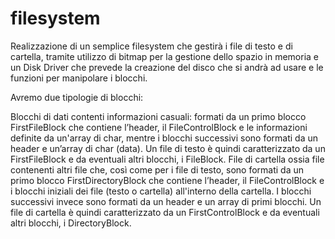 # filesystem

Realizzazione di un semplice filesystem che gestirà i file di testo e di cartella, tramite utilizzo di bitmap per la gestione dello spazio in memoria e un Disk Driver che prevede la creazione del disco che si andrà ad usare e le funzioni per manipolare i blocchi.

Avremo due tipologie di blocchi:

Blocchi di dati contenti informazioni casuali: formati da un primo blocco FirstFileBlock che contiene l’header, il FileControlBlock e le informazioni definite da un'array di char, mentre i blocchi successivi sono formati da un header e un’array di char (data). Un file di testo è quindi caratterizzato da un FirstFileBlock e da eventuali altri blocchi, i FileBlock. File di cartella ossia file contenenti altri file che, così come per i file di testo, sono formati da un primo blocco FirstDirectoryBlock che contiene l’header, il FileControlBlock e i blocchi iniziali dei file (testo o cartella) all'interno della cartella. I blocchi successivi invece sono formati da un header e un array di primi blocchi. Un file di cartella è quindi caratterizzato da un FirstControlBlock e da eventuali altri blocchi, i DirectoryBlock.
